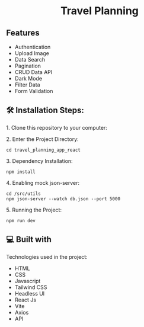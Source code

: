 <h1 align="center" id="title">Travel Planning</h1>

<h2>Features</h2>

- Authentication
- Upload Image
- Data Search
- Pagination
- CRUD Data API
- Dark Mode
- Filter Data
- Form Validation

<h2>🛠️ Installation Steps:</h2>

<p>1. Clone this repository to your computer:</p>

<p>2. Enter the Project Directory:</p>

```
cd travel_planning_app_react
```

<p>3. Dependency Installation:</p>

```
npm install
```

<p>4. Enabling mock json-server:</p>

```
cd /src/utils
npm json-server --watch db.json --port 5000
```

<p>5. Running the Project:</p>

```
npm run dev
```

<h2>💻 Built with</h2>

Technologies used in the project:

- HTML
- CSS
- Javascript
- Tailwind CSS
- Headless UI
- React Js
- Vite
- Axios
- API
